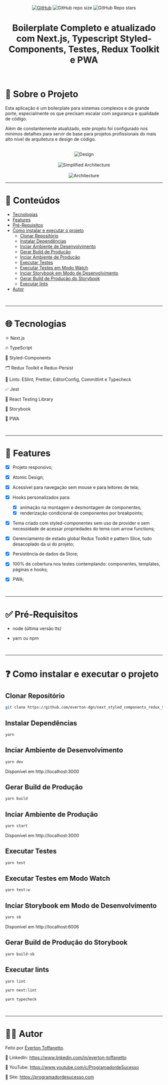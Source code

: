 <div align="center">

  <a href="./LICENSE">![GitHub](https://img.shields.io/github/license/everton-dgn/next_styled_components_redux_tlk_pwa_boilerplate?style=plastic)</a>
  ![GitHub repo size](https://img.shields.io/github/repo-size/everton-dgn/next_styled_components_redux_tlk_pwa_boilerplate?style=plastic)
  ![GitHub Repo stars](https://img.shields.io/github/stars/everton-dgn/next_styled_components_redux_tlk_pwa_boilerplate?color=yellow&style=plastic)
</div>

<h1 align="center">Boilerplate Completo e atualizado com Next.js, Typescript Styled-Components, Testes, Redux Toolkit e PWA</h1>

<br />

# :memo: Sobre o Projeto

Esta aplicação é um boilerplate para sistemas complexos e de grande porte, especialmente os que precisam escalar com segurança e qualidade de código.

Além de constantemente atualizado, este projeto foi configurado nos mínimos detalhes para servir de base para projetos profissionais do mais alto nível de arquitetura e design de código.

<br />

<div align="center">
  <img src="informations/design.svg" alt="Design">
  
  <br />
  <br />
  
  <img src="informations/simplifiedArchitecture.svg" alt="Simplified Architecture">
  
  <br />
  <br />
  
  <img src="informations/architecture.svg" alt="Architecture">
</div>

---

# :pushpin: Conteúdos

* [Tecnologias](#globe_with_meridians-tecnologias)
* [Features](#triangular_flag_on_post-features)
* [Pré-Requisitos](#white_check_mark-pré-requisitos)
* [Como instalar e executar o projeto](#question-como-instalar-e-executar-o-projeto)
  * [Clonar Repositório](#clonar-repositório)
  * [Instalar Dependências](#instalar-dependências)
  * [Inciar Ambiente de Desenvolvimento](#inciar-ambiente-de-desenvolvimento)
  * [Gerar Build de Produção](#gerar-build-de-produção)
  * [Inciar Ambiente de Produção](#inciar-ambiente-de-produção)
  * [Executar Testes](#executar-testes)
  * [Executar Testes em Modo Watch](#executar-testes-em-modo-watch)
  * [Inciar Storybook em Modo de Desenvolvimento](#inciar-storybook-em-modo-de-desenvolvimento)
  * [Gerar Build de Produção do Storybook](#gerar-build-de-produção-do-storybook)
  * [Executar lints](#executar-lints)
* [Autor](#technologist-autor)

<br />

---

# :globe_with_meridians: Tecnologias

⚛ Next.js

🔥 TypeScript

💅 Styled-Components

🗂 Redux Toolkit e Redux-Persist

🚩 Lints: ESlint, Prettier, EditorConfig, Commitlint e Typecheck

✅ Jest 

🐙 React Testing Library

📝 Storybook

📱 PWA

<br />

---

# :triangular_flag_on_post: Features

- [x] Projeto responsivo;

- [x] Atomic Design;

- [x] Acessível para navegação sem mouse e para leitores de tela;

- [x] Hooks personalizados para:
  - [x] animação na montagem e desmontagem de componentes;
  - [x] renderização condicional de componentes por breakpoints;

- [x] Tema criado com styled-componentes sem uso de provider e sem necessidade de acessar propriedades do tema com arrow functions;

- [x] Gerenciamento de estado global Redux Toolkit e pattern Slice, tudo desacoplado da ui do projeto;

- [x] Persistência de dados da Store;

- [x] 100% de cobertura nos testes contemplando: componentes, templates, páginas e hooks;
  
- [x] PWA;

<br />

---

# :white_check_mark: Pré-Requisitos

- node (última versão lts)

- yarn ou npm

<br />

---

# :question: Como instalar e executar o projeto

## Clonar Repositório

```bash
git clone https://github.com/everton-dgn/next_styled_components_redux_tlk_pwa_boilerplate.git
```

## Instalar Dependências

```bash
yarn
```

## Inciar Ambiente de Desenvolvimento

```bash
yarn dev
```

Disponível em http://localhost:3000

## Gerar Build de Produção

```bash
yarn build
```

## Inciar Ambiente de Produção

```bash
yarn start
```

Disponível em http://localhost:3000

## Executar Testes

```bash
yarn test
```

## Executar Testes em Modo Watch

```bash
yarn test:w
```

## Inciar Storybook em Modo de Desenvolvimento

```bash
yarn sb
```

Disponível em http://localhost:6006

## Gerar Build de Produção do Storybook

```bash
yarn build-sb
```

## Executar lints

```bash
yarn lint
```

```bash
yarn next:lint
```

```bash
yarn typecheck
```

<br />

---

# :technologist: Autor

Feito por [Éverton Toffanetto](https://programadordesucesso.com).

:link: LinkedIn: https://www.linkedin.com/in/everton-toffanetto

:link: YouTube: https://www.youtube.com/c/ProgramadordeSucesso

:link: Site: https://programadordesucesso.com
